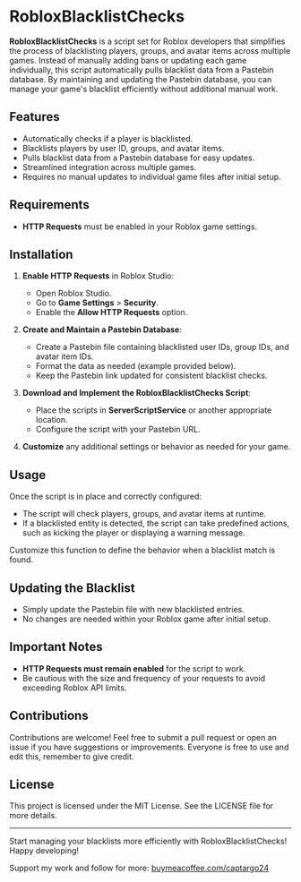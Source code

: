 # RobloxBlacklistChecks

**RobloxBlacklistChecks** is a script set for Roblox developers that simplifies the process of blacklisting players, groups, and avatar items across multiple games. Instead of manually adding bans or updating each game individually, this script automatically pulls blacklist data from a Pastebin database. By maintaining and updating the Pastebin database, you can manage your game's blacklist efficiently without additional manual work.

## Features

- Automatically checks if a player is blacklisted.
- Blacklists players by user ID, groups, and avatar items.
- Pulls blacklist data from a Pastebin database for easy updates.
- Streamlined integration across multiple games.
- Requires no manual updates to individual game files after initial setup.

## Requirements

- **HTTP Requests** must be enabled in your Roblox game settings.

## Installation

1. **Enable HTTP Requests** in Roblox Studio:
   - Open Roblox Studio.
   - Go to **Game Settings** > **Security**.
   - Enable the **Allow HTTP Requests** option.

2. **Create and Maintain a Pastebin Database**:
   - Create a Pastebin file containing blacklisted user IDs, group IDs, and avatar item IDs.
   - Format the data as needed (example provided below).
   - Keep the Pastebin link updated for consistent blacklist checks.

3. **Download and Implement the RobloxBlacklistChecks Script**:
   - Place the  scripts in **ServerScriptService** or another appropriate location.
   - Configure the script with your Pastebin URL.


4. **Customize** any additional settings or behavior as needed for your game.



## Usage

Once the script is in place and correctly configured:

- The script will check players, groups, and avatar items at runtime.
- If a blacklisted entity is detected, the script can take predefined actions, such as kicking the player or displaying a warning message.


Customize this function to define the behavior when a blacklist match is found.

## Updating the Blacklist

- Simply update the Pastebin file with new blacklisted entries.
- No changes are needed within your Roblox game after initial setup.

## Important Notes

- **HTTP Requests must remain enabled** for the script to work.
- Be cautious with the size and frequency of your requests to avoid exceeding Roblox API limits.

## Contributions

Contributions are welcome! Feel free to submit a pull request or open an issue if you have suggestions or improvements. Everyone is free to use and edit this, remember to give credit.  

## License

This project is licensed under the MIT License. See the LICENSE file for more details.

---

Start managing your blacklists more efficiently with RobloxBlacklistChecks! Happy developing!


Support my work and follow for more: [buymeacoffee.com/captargo24](https://buymeacoffee.com/captargo24)

